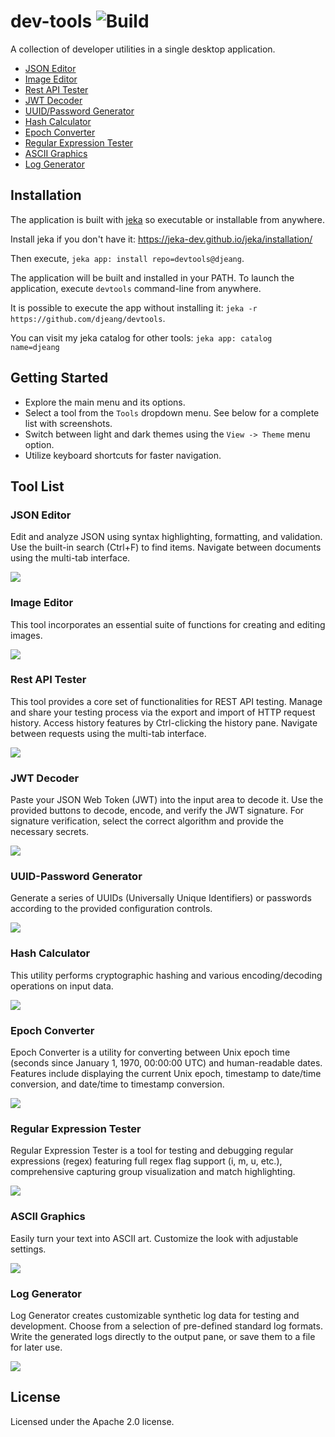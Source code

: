 # dev-tools ![Build](https://github.com/reugn/dev-tools/workflows/Build/badge.svg)

A collection of developer utilities in a single desktop application.

* [JSON Editor](#json-editor)
* [Image Editor](#image-editor)
* [Rest API Tester](#rest-api-tester)
* [JWT Decoder](#jwt-decoder)
* [UUID/Password Generator](#uuid-password-generator)
* [Hash Calculator](#hash-calculator)
* [Epoch Converter](#epoch-converter)
* [Regular Expression Tester](#regular-expression-tester)
* [ASCII Graphics](#ascii-graphics)
* [Log Generator](#log-generator)

## Installation

The application is built with [jeka](https://jeka.dev) so executable or installable from anywhere.

Install jeka if you don't have it: https://jeka-dev.github.io/jeka/installation/

Then execute, ```jeka app: install repo=devtools@djeang```.

The application will be built and installed in your PATH.
To launch the application, execute ```devtools``` command-line from anywhere.

It is possible to execute the app without installing it: ```jeka -r https://github.com/djeang/devtools```.

You can visit my jeka catalog for other tools: ```jeka app: catalog name=djeang```


## Getting Started

* Explore the main menu and its options.
* Select a tool from the `Tools` dropdown menu. See below for a complete list with screenshots.
* Switch between light and dark themes using the `View -> Theme` menu option.
* Utilize keyboard shortcuts for faster navigation.

## Tool List

### JSON Editor

Edit and analyze JSON using syntax highlighting, formatting, and validation.
Use the built-in search (Ctrl+F) to find items. Navigate between documents using the multi-tab interface.

![](docs/images/json_editor.png)

### Image Editor

This tool incorporates an essential suite of functions for creating and editing images.

![](docs/images/image_editor.png)

### Rest API Tester

This tool provides a core set of functionalities for REST API testing.
Manage and share your testing process via the export and import of HTTP request history.
Access history features by Ctrl-clicking the history pane. Navigate between requests using the multi-tab interface.

![](docs/images/rest_api.png)

### JWT Decoder

Paste your JSON Web Token (JWT) into the input area to decode it. Use the provided buttons to
decode, encode, and verify the JWT signature. For signature verification, select the correct algorithm and provide
the necessary secrets.

![](docs/images/jwt_decoder.png)

### UUID-Password Generator

Generate a series of UUIDs (Universally Unique Identifiers) or passwords according to the provided configuration
controls.

![](docs/images/generator.png)

### Hash Calculator

This utility performs cryptographic hashing and various encoding/decoding operations on input data.

![](docs/images/hash_calculator.png)

### Epoch Converter

Epoch Converter is a utility for converting between Unix epoch time (seconds since January 1, 1970, 00:00:00 UTC)
and human-readable dates. Features include displaying the current Unix epoch, timestamp to date/time
conversion, and date/time to timestamp conversion.

![](docs/images/epoch_converter.png)

### Regular Expression Tester

Regular Expression Tester is a tool for testing and debugging regular expressions (regex) featuring full regex flag
support (i, m, u, etc.), comprehensive capturing group visualization and match highlighting.

![](docs/images/regex_tester.png)

### ASCII Graphics

Easily turn your text into ASCII art. Customize the look with adjustable settings.

![](docs/images/ascii_graphics.png)

### Log Generator

Log Generator creates customizable synthetic log data for testing and development.
Choose from a selection of pre-defined standard log formats.
Write the generated logs directly to the output pane, or save them to a file for later use.

![](docs/images/log_generator.png)

## License

Licensed under the Apache 2.0 license.
